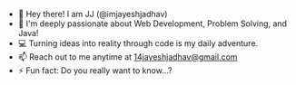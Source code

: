 - 👋 Hey there! I am JJ (@imjayeshjadhav)
- 🌟 I'm deeply passionate about Web Development, Problem Solving, and Java!
- 💻 Turning ideas into reality through code is my daily adventure.
- 📫 Reach out to me anytime at 14jayeshjadhav@gmail.com
- ⚡ Fun fact: Do you really want to know...?

<!---
imjayeshjadhav/imjayeshjadhav is a ✨ special ✨ repository because its `README.md` (this file) appears on your GitHub profile.
You can click the Preview link to take a look at your changes.
--->

